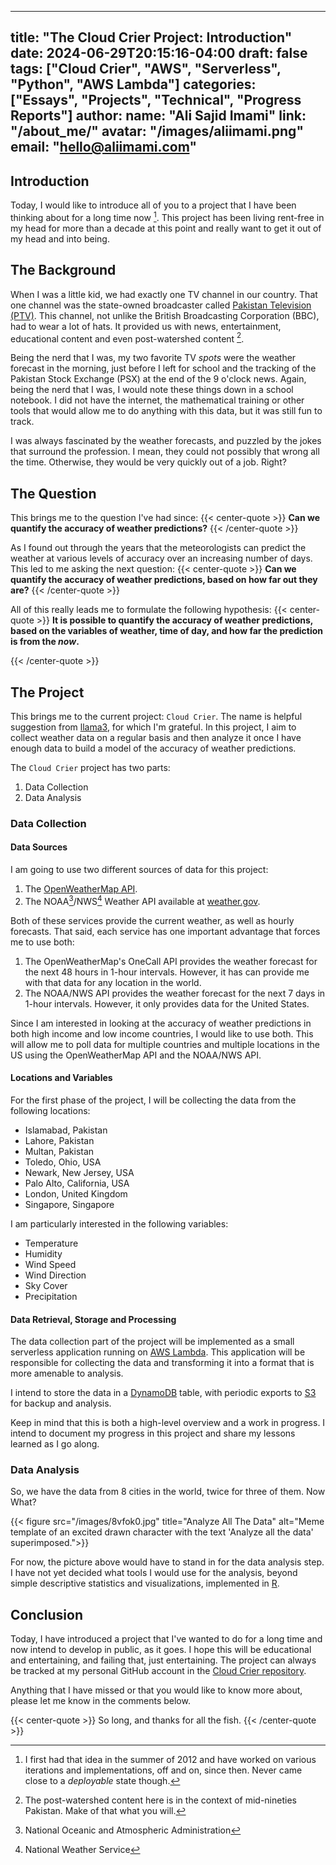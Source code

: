 <!--
SPDX-FileCopyrightText: 2022 - 2024 Ali Sajid Imami

SPDX-License-Identifier: CC-BY-NC-SA-4.0
-->

---
title: "The Cloud Crier Project: Introduction"
date: 2024-06-29T20:15:16-04:00
draft: false
tags: ["Cloud Crier", "AWS", "Serverless", "Python", "AWS Lambda"]
categories: ["Essays", "Projects", "Technical", "Progress Reports"]
author:
  name: "Ali Sajid Imami"
  link: "/about_me/"
  avatar: "/images/aliimami.png"
  email: "hello@aliimami.com"
---

## Introduction

Today, I would like to introduce all of you to a project that I have been thinking about
for a long time now [^1]. This project has been living rent-free in my head for
more than a decade at this point and really want to get it out of my head and
into being.

## The Background

When I was a little kid, we had exactly one TV channel in our country. That one
channel was the state-owned broadcaster called [Pakistan Television (PTV)](https://en.wikipedia.org/wiki/Pakistan_Television_Corporation). This channel, not unlike the British Broadcasting Corporation (BBC), had to wear a lot of hats. It provided us with news, entertainment, educational content and even
post-watershed content [^2].

Being the nerd that I was, my two favorite TV _spots_ were the weather forecast
in the morning, just before I left for school and the tracking of the Pakistan Stock
Exchange (PSX) at the end of the 9 o'clock news. Again, being the nerd that I was,
I would note these things down in a school notebook. I did not have the internet,
the mathematical training or other tools that would allow me to do anything with
this data, but it was still fun to track.

I was always fascinated by the weather forecasts, and puzzled by the jokes that
surround the profession. I mean, they could not possibly that wrong all the time.
Otherwise, they would be very quickly out of a job. Right?

## The Question

This brings me to the question I've had since:
{{< center-quote >}}
**Can we quantify the accuracy of weather predictions?**
{{< /center-quote >}}

As I found out through the years that the meteorologists can predict the weather
at various levels of accuracy over an increasing number of days. This led to me
asking the next question:
{{< center-quote >}}
**Can we quantify the accuracy of weather predictions, based on how far out they are?**
{{< /center-quote >}}

All of this really leads me to formulate the following hypothesis:
{{< center-quote >}}
**It is possible to quantify the accuracy of weather predictions, based on the variables of weather, time of day, and how far the prediction is from the _now_.**

{{< /center-quote >}}

## The Project

This brings me to the current project: `Cloud Crier`. The name is helpful suggestion
from [llama3](https://llama.meta.com/llama3/), for which I'm grateful. In this
project, I aim to collect weather data on a regular basis and then analyze it
once I have enough data to build a model of the accuracy of weather predictions.

The `Cloud Crier` project has two parts:

1. Data Collection
2. Data Analysis

### Data Collection

#### Data Sources

I am going to use two different sources of data for this project:

1. The [OpenWeatherMap API](https://openweathermap.org/api).
2. The NOAA[^3]/NWS[^4] Weather API available at [weather.gov](https://www.weather.gov/documentation/services-web-api).

Both of these services provide the current weather, as well as hourly forecasts. That said,
each service has one important advantage that forces me to use both:

1. The OpenWeatherMap's OneCall API provides the weather forecast for the next 48 hours in 1-hour intervals. However, it has can provide me with that data for any location in the world.
2. The NOAA/NWS API provides the weather forecast for the next 7 days in 1-hour intervals. However, it only provides data for the United States.

Since I am interested in looking at the accuracy of weather predictions in both
high income and low income countries, I would like to use both. This will allow
me to poll data for multiple countries and multiple locations in the US using the
OpenWeatherMap API and the NOAA/NWS API.

#### Locations and Variables

For the first phase of the project, I will be collecting the data from the following
locations:

- Islamabad, Pakistan
- Lahore, Pakistan
- Multan, Pakistan
- Toledo, Ohio, USA
- Newark, New Jersey, USA
- Palo Alto, California, USA
- London, United Kingdom
- Singapore, Singapore

I am particularly interested in the following variables:

- Temperature
- Humidity
- Wind Speed
- Wind Direction
- Sky Cover
- Precipitation

#### Data Retrieval, Storage and Processing

The data collection part of the project will be implemented as a small serverless
application running on [AWS Lambda](https://aws.amazon.com/lambda/). This application
will be responsible for collecting the data and transforming it into a format
that is more amenable to analysis.

I intend to store the data in a [DynamoDB](https://aws.amazon.com/dynamodb/) table,
with periodic exports to [S3](https://aws.amazon.com/s3/) for backup and analysis.

Keep in mind that this is both a high-level overview and a work in progress. I intend to
document my progress in this project and share my lessons learned as I go along.

### Data Analysis

So, we have the data from 8 cities in the world, twice for three of them. Now What?

{{< figure src="/images/8vfok0.jpg" title="Analyze All The Data" alt="Meme template of an excited drawn character with the text 'Analyze all the data' superimposed.">}}

For now, the picture above would have to stand in for the data analysis step. I
have not yet decided what tools I would use for the analysis, beyond simple
descriptive statistics and visualizations, implemented in [R](https://www.r-project.org/).

## Conclusion

Today, I have introduced a project that I've wanted to do for a long time and now intend
to develop in public, as it goes. I hope this will be educational and entertaining,
and failing that, just entertaining. The project can always be tracked at my
personal GitHub account in the [Cloud Crier repository](https://github.com/AliSajid/cloudcrier-app).

Anything that I have missed or that you would like to know more about, please let me
know in the comments below.

{{< center-quote >}}
So long, and thanks for all the fish.
{{< /center-quote >}}

[^1]:
    I first had that idea in the summer of 2012 and have worked on various
    iterations and implementations, off and on, since then. Never came close to
    a _deployable_ state though.

[^2]:
    The post-watershed content here is in the context of mid-nineties Pakistan.
    Make of that what you will.

[^3]: National Oceanic and Atmospheric Administration

[^4]: National Weather Service
